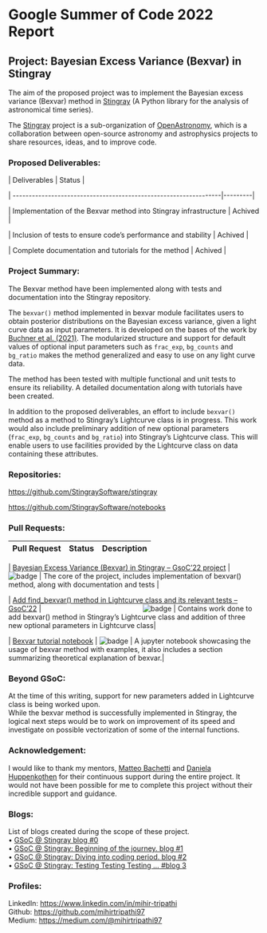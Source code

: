 # Google Summer of Code 2022 Report

## Project: Bayesian Excess Variance (Bexvar) in Stingray

The aim of the proposed project was to implement the Bayesian excess variance (Bexvar) 
method 
in [Stingray](https://docs.stingray.science/index.html) (A Python library for the analysis of astronomical time series). 

The [Stingray](https://stingray.science/) project is a sub-organization of [OpenAstronomy](https://openastronomy.org/), which is a collaboration between open-source astronomy and astrophysics projects to share resources, ideas, and to improve code.

### Proposed Deliverables:
| Deliverables                                                     | Status  |  

| -----------------------------------------------------------------|---------|  

| Implementation of the Bexvar method into Stingray infrastructure | Achived |  

| Inclusion of tests to ensure code’s performance and stability    | Achived |  

| Complete documentation and tutorials for the method              | Achived |   


### Project Summary:
The Bexvar method have been implemented along with tests and documentation into the Stingray repository.  

The `bexvar()` method implemented in bexvar module facilitates users to obtain posterior distributions on the Bayesian excess variance, given a light curve data as input parameters. It is developed on the bases of the work by [Buchner et al. (2021)](https://arxiv.org/abs/2106.14529).  The modularized structure and support for default values of optional input parameters such as `frac_exp`, `bg_counts` and `bg_ratio` makes the method generalized and easy to use on any light curve data.  

The method has been tested with multiple functional and unit tests to ensure its reliability.  A detailed documentation along with tutorials have been created.  

In addition to the proposed deliverables, an effort to include `bexvar()` method as a method to Stingray’s Lightcurve class is in progress. This work would also include preliminary addition of new optional parameters (`frac_exp`, `bg_counts` and `bg_ratio`) into Stingray’s Lightcurve class. This will enable users to use facilities provided by the Lightcurve class on data containing these attributes.  

### Repositories:  
<https://github.com/StingraySoftware/stingray>   

<https://github.com/StingraySoftware/notebooks>  

### Pull Requests:
| Pull Request                                                                                                                            | Status     | Description                                                                                                                                                                                                                                                                                                                                                                                                                                                                                                                          |
| ----------------------------------------------------------------------------------------------------------------------------------------| -----------| -------------------------------------------------------------------------------------------------------------------------------------------------------------------------------------------------------------------------------------------------------- |  

| [Bayesian Excess Variance (Bexvar) in Stingray – GsoC’22 project](https://github.com/StingraySoftware/stingray/pull/664)                | ![badge](https://shields.io/badge/PR-Merged-blueviolet?style=for-the-badge&logo=appveyor)   | The core of the project, includes implementation of bexvar() method, along with documentation and tests        |  

| [Add find_bexvar() method in Lightcurve class and its relevant tests – GsoC’22](https://github.com/StingraySoftware/stingray/pull/669)  | <img width=200/>![badge](https://shields.io/badge/PR-Approved-success?style=for-the-badge&logo=appveyor)   | Contains work done to add bexvar() method in Stingray’s Lightcurve class and addition of three new optional parameters in Lightcurve class|  

| [Bexvar tutorial notebook](https://github.com/StingraySoftware/notebooks/pull/58)                                                       |  ![badge](https://shields.io/badge/PR-In_Review-lightgreen?style=for-the-badge&logo=appveyor)  | A jupyter notebook showcasing the usage of bexvar method with examples, it also includes a section summarizing theoretical explanation of bexvar.|  


### Beyond GSoC:

At the time of this writing, support for new parameters added in Lightcurve class is being worked upon.  
While the bexvar method is successfully implemented in Stingray, the logical next steps would be to work on improvement of its speed and investigate on possible vectorization of some of the internal functions.

### Acknowledgement:
I would like to thank my mentors, [Matteo Bachetti](https://github.com/matteobachetti) and [Daniela Huppenkothen](https://github.com/dhuppenkothen) for their continuous support during the entire project. It would not have been possible for me to complete this project without their incredible support and guidance. 

### Blogs:
List of blogs created during the scope of these project.  
•	[GSoC @ Stingray blog #0](https://medium.com/@mihirtripathi97/gsoc-stingray-blog-0-bb7ba9c5026c)  
•	[GSoC @ Stingray: Beginning of the journey. blog #1](https://medium.com/@mihirtripathi97/gsoc-stingray-beginning-of-the-journey-blog-1-7ed5a47bec65)  
•	[GSoC @ Stingray: Diving into coding period. blog #2](https://medium.com/@mihirtripathi97/gsoc-stingray-diving-into-coding-period-blog-2-f24a03c00014)  
•	[GSoC @ Stingray: Testing Testing Testing … #blog 3](https://medium.com/@mihirtripathi97/gsoc-stingray-testing-testing-testing-9d1572ac43ef)  

### Profiles:
LinkedIn:  <https://www.linkedin.com/in/mihir-tripathi>  
Github: <https://github.com/mihirtripathi97>  
Medium: <https://medium.com/@mihirtripathi97>


